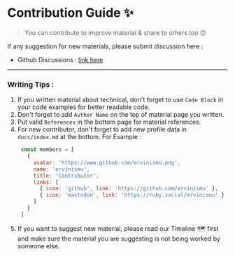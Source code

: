# Contribution Guide ✨

> You can contribute to improve material & share to others too 😊

If any suggestion for new materials, please submit discussion here :
- Github Discussions : [link here](https://github.com/orgs/pengenpaham/discussions)

---

### Writing Tips :

1. If you written material about technical, don't forget to use `Code Block` in your code examples for better readable code.
2. Don't forget to add `Author Name` on the top of material page you written.
3. Put valid `References` in the bottom page for material references.
4. For new contributor, don't forget to add new profile data in `docs/index.md` at the bottom.
   For Example :
   ```js
    const members = [
      {
        avatar: 'https://www.github.com/ervinismu.png',
        name: 'ervinismu',
        title: 'Contributor',
        links: [
          { icon: 'github', link: 'https://github.com/ervinismu' },
          { icon: 'mastodon', link: 'https://ruby.social/ervinismu' }
        ]
      }
    ]
   ```
5. If you want to suggest new material, please read our Timeline 🗺 first and make sure the material you are suggesting is not being worked by someone else.
